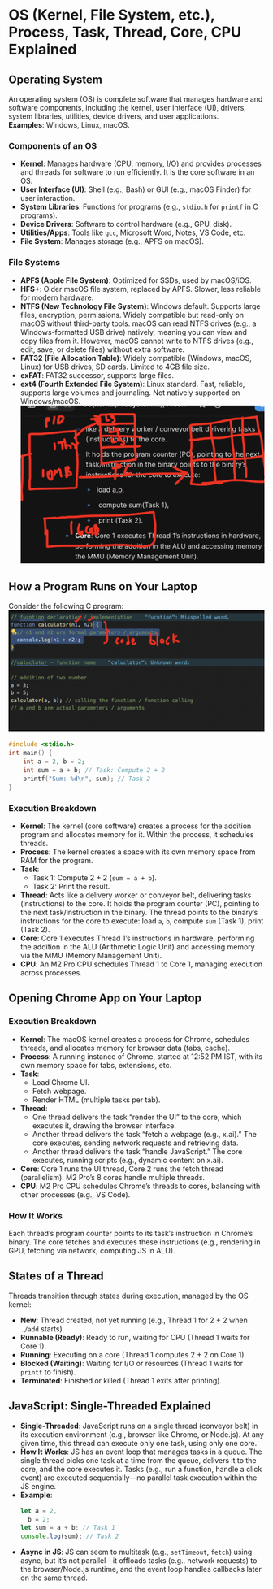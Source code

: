 # OS (Kernel, File System, etc.), Process, Task, Thread, Core, CPU Explained

## Operating System

An operating system (OS) is complete software that manages hardware and software components, including the kernel, user interface (UI), drivers, system libraries, utilities, device drivers, and user applications.  
**Examples**: Windows, Linux, macOS.

### Components of an OS

- **Kernel**: Manages hardware (CPU, memory, I/O) and provides processes and threads for software to run efficiently. It is the core software in an OS.
- **User Interface (UI)**: Shell (e.g., Bash) or GUI (e.g., macOS Finder) for user interaction.
- **System Libraries**: Functions for programs (e.g., `stdio.h` for `printf` in C programs).
- **Device Drivers**: Software to control hardware (e.g., GPU, disk).
- **Utilities/Apps**: Tools like `gcc`, Microsoft Word, Notes, VS Code, etc.
- **File System**: Manages storage (e.g., APFS on macOS).

### File Systems

- **APFS (Apple File System)**: Optimized for SSDs, used by macOS/iOS.
- **HFS+**: Older macOS file system, replaced by APFS. Slower, less reliable for modern hardware.
- **NTFS (New Technology File System)**: Windows default. Supports large files, encryption, permissions. Widely compatible but read-only on macOS without third-party tools. macOS can read NTFS drives (e.g., a Windows-formatted USB drive) natively, meaning you can view and copy files from it. However, macOS cannot write to NTFS drives (e.g., edit, save, or delete files) without extra software.
- **FAT32 (File Allocation Table)**: Widely compatible (Windows, macOS, Linux) for USB drives, SD cards. Limited to 4GB file size.
- **exFAT**: FAT32 successor, supports large files.
- **ext4 (Fourth Extended File System)**: Linux standard. Fast, reliable, supports large volumes and journaling. Not natively supported on Windows/macOS.
  ![process](images/process.png)

## How a Program Runs on Your Laptop

Consider the following C program:
![function](images/function.png)

```c
#include <stdio.h>
int main() {
    int a = 2, b = 2;
    int sum = a + b; // Task: Compute 2 + 2
    printf("Sum: %d\n", sum); // Task 2
}
```

### Execution Breakdown

- **Kernel**: The kernel (core software) creates a process for the addition program and allocates memory for it. Within the process, it schedules threads.
- **Process**: The kernel creates a space with its own memory space from RAM for the program.
- **Task**:
  - Task 1: Compute 2 + 2 (`sum = a + b`).
  - Task 2: Print the result.
- **Thread**: Acts like a delivery worker or conveyor belt, delivering tasks (instructions) to the core. It holds the program counter (PC), pointing to the next task/instruction in the binary. The thread points to the binary’s instructions for the core to execute: load `a`, `b`, compute `sum` (Task 1), print (Task 2).
- **Core**: Core 1 executes Thread 1’s instructions in hardware, performing the addition in the ALU (Arithmetic Logic Unit) and accessing memory via the MMU (Memory Management Unit).
- **CPU**: An M2 Pro CPU schedules Thread 1 to Core 1, managing execution across processes.

## Opening Chrome App on Your Laptop

### Execution Breakdown

- **Kernel**: The macOS kernel creates a process for Chrome, schedules threads, and allocates memory for browser data (tabs, cache).
- **Process**: A running instance of Chrome, started at 12:52 PM IST, with its own memory space for tabs, extensions, etc.
- **Task**:
  - Load Chrome UI.
  - Fetch webpage.
  - Render HTML (multiple tasks per tab).
- **Thread**:
  - One thread delivers the task “render the UI” to the core, which executes it, drawing the browser interface.
  - Another thread delivers the task “fetch a webpage (e.g., x.ai).” The core executes, sending network requests and retrieving data.
  - Another thread delivers the task “handle JavaScript.” The core executes, running scripts (e.g., dynamic content on x.ai).
- **Core**: Core 1 runs the UI thread, Core 2 runs the fetch thread (parallelism). M2 Pro’s 8 cores handle multiple threads.
- **CPU**: M2 Pro CPU schedules Chrome’s threads to cores, balancing with other processes (e.g., VS Code).

### How It Works

Each thread’s program counter points to its task’s instruction in Chrome’s binary. The core fetches and executes these instructions (e.g., rendering in GPU, fetching via network, computing JS in ALU).

## States of a Thread

Threads transition through states during execution, managed by the OS kernel:

- **New**: Thread created, not yet running (e.g., Thread 1 for 2 + 2 when `./add` starts).
- **Runnable (Ready)**: Ready to run, waiting for CPU (Thread 1 waits for Core 1).
- **Running**: Executing on a core (Thread 1 computes 2 + 2 on Core 1).
- **Blocked (Waiting)**: Waiting for I/O or resources (Thread 1 waits for `printf` to finish).
- **Terminated**: Finished or killed (Thread 1 exits after printing).

## JavaScript: Single-Threaded Explained

- **Single-Threaded**: JavaScript runs on a single thread (conveyor belt) in its execution environment (e.g., browser like Chrome, or Node.js). At any given time, this thread can execute only one task, using only one core.
- **How It Works**: JS has an event loop that manages tasks in a queue. The single thread picks one task at a time from the queue, delivers it to the core, and the core executes it. Tasks (e.g., run a function, handle a click event) are executed sequentially—no parallel task execution within the JS engine.
- **Example**:
  ```javascript
  let a = 2,
    b = 2;
  let sum = a + b; // Task 1
  console.log(sum); // Task 2
  ```
- **Async in JS**: JS can seem to multitask (e.g., `setTimeout`, `fetch`) using async, but it’s not parallel—it offloads tasks (e.g., network requests) to the browser/Node.js runtime, and the event loop handles callbacks later on the same thread.
